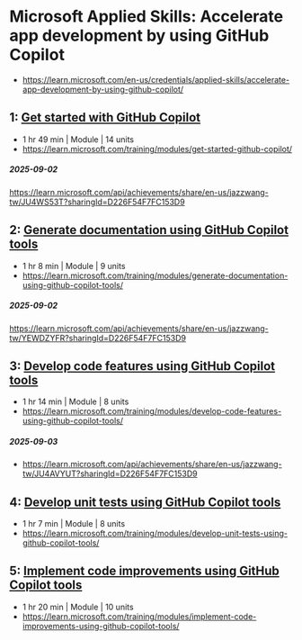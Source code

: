 # Microsoft Applied Skills: Accelerate app development by using GitHub Copilot

- https://learn.microsoft.com/en-us/credentials/applied-skills/accelerate-app-development-by-using-github-copilot/

## 1: [Get started with GitHub Copilot](https://learn.microsoft.com/training/modules/get-started-github-copilot/)

- 1 hr 49 min | Module | 14 units
- https://learn.microsoft.com/training/modules/get-started-github-copilot/

##### 2025-09-02

https://learn.microsoft.com/api/achievements/share/en-us/jazzwang-tw/JU4WS53T?sharingId=D226F54F7FC153D9

## 2: [Generate documentation using GitHub Copilot tools](https://learn.microsoft.com/training/modules/generate-documentation-using-github-copilot-tools/)

- 1 hr 8 min | Module | 9 units
- https://learn.microsoft.com/training/modules/generate-documentation-using-github-copilot-tools/

##### 2025-09-02

https://learn.microsoft.com/api/achievements/share/en-us/jazzwang-tw/YEWDZYFR?sharingId=D226F54F7FC153D9

## 3: [Develop code features using GitHub Copilot tools](https://learn.microsoft.com/training/modules/develop-code-features-using-github-copilot-tools/)
    
- 1 hr 14 min | Module | 8 units
- https://learn.microsoft.com/training/modules/develop-code-features-using-github-copilot-tools/

##### 2025-09-03

- https://learn.microsoft.com/api/achievements/share/en-us/jazzwang-tw/JU4AVYUT?sharingId=D226F54F7FC153D9

## 4: [Develop unit tests using GitHub Copilot tools](https://learn.microsoft.com/training/modules/develop-unit-tests-using-github-copilot-tools/)

- 1 hr 7 min | Module | 8 units
- https://learn.microsoft.com/training/modules/develop-unit-tests-using-github-copilot-tools/

## 5: [Implement code improvements using GitHub Copilot tools](https://learn.microsoft.com/training/modules/implement-code-improvements-using-github-copilot-tools/)

- 1 hr 20 min | Module | 10 units
- https://learn.microsoft.com/training/modules/implement-code-improvements-using-github-copilot-tools/
